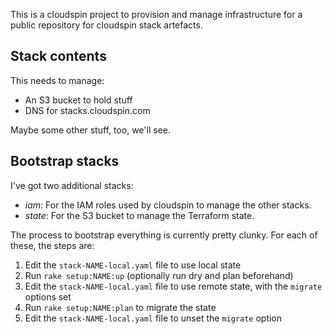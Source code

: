 
This is a cloudspin project to provision and manage infrastructure for a public repository for cloudspin stack artefacts.


## Stack contents

This needs to manage:

- An S3 bucket to hold stuff
- DNS for stacks.cloudspin.com

Maybe some other stuff, too, we'll see.


## Bootstrap stacks

I've got two additional stacks:
- *iam*: For the IAM roles used by cloudspin to manage the other stacks.
- *state*: For the S3 bucket to manage the Terraform state.

The process to bootstrap everything is currently pretty clunky. For each of these, the steps are:

1. Edit the `stack-NAME-local.yaml` file to use local state
2. Run `rake setup:NAME:up` (optionally run dry and plan beforehand)
3. Edit the `stack-NAME-local.yaml` file to use remote state, with the `migrate` options set
4. Run `rake setup:NAME:plan` to migrate the state
5. Edit the `stack-NAME-local.yaml` file to unset the `migrate` option



 